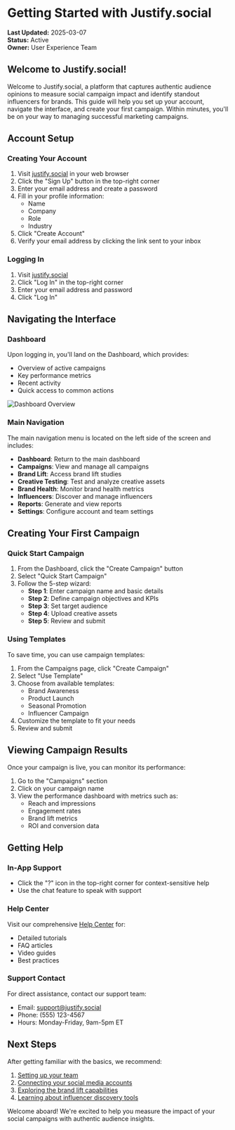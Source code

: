 # Getting Started with Justify.social

**Last Updated:** 2025-03-07  
**Status:** Active  
**Owner:** User Experience Team

## Welcome to Justify.social!

Welcome to Justify.social, a platform that captures authentic audience opinions to measure social campaign impact and identify standout influencers for brands. This guide will help you set up your account, navigate the interface, and create your first campaign. Within minutes, you'll be on your way to managing successful marketing campaigns.

## Account Setup

### Creating Your Account

1. Visit [justify.social](https://justify.social) in your web browser
2. Click the "Sign Up" button in the top-right corner
3. Enter your email address and create a password
4. Fill in your profile information:
   - Name
   - Company
   - Role
   - Industry
5. Click "Create Account"
6. Verify your email address by clicking the link sent to your inbox

### Logging In

1. Visit [justify.social](https://justify.social)
2. Click "Log In" in the top-right corner
3. Enter your email address and password
4. Click "Log In"

## Navigating the Interface

### Dashboard

Upon logging in, you'll land on the Dashboard, which provides:

- Overview of active campaigns
- Key performance metrics
- Recent activity
- Quick access to common actions

![Dashboard Overview](../../public/images/dashboard-screenshot.png)

### Main Navigation

The main navigation menu is located on the left side of the screen and includes:

- **Dashboard**: Return to the main dashboard
- **Campaigns**: View and manage all campaigns
- **Brand Lift**: Access brand lift studies
- **Creative Testing**: Test and analyze creative assets
- **Brand Health**: Monitor brand health metrics
- **Influencers**: Discover and manage influencers
- **Reports**: Generate and view reports
- **Settings**: Configure account and team settings

## Creating Your First Campaign

### Quick Start Campaign

1. From the Dashboard, click the "Create Campaign" button
2. Select "Quick Start Campaign" 
3. Follow the 5-step wizard:
   - **Step 1**: Enter campaign name and basic details
   - **Step 2**: Define campaign objectives and KPIs
   - **Step 3**: Set target audience
   - **Step 4**: Upload creative assets
   - **Step 5**: Review and submit

### Using Templates

To save time, you can use campaign templates:

1. From the Campaigns page, click "Create Campaign"
2. Select "Use Template"
3. Choose from available templates:
   - Brand Awareness
   - Product Launch
   - Seasonal Promotion
   - Influencer Campaign
4. Customize the template to fit your needs
5. Review and submit

## Viewing Campaign Results

Once your campaign is live, you can monitor its performance:

1. Go to the "Campaigns" section
2. Click on your campaign name
3. View the performance dashboard with metrics such as:
   - Reach and impressions
   - Engagement rates
   - Brand lift metrics
   - ROI and conversion data

## Getting Help

### In-App Support

- Click the "?" icon in the top-right corner for context-sensitive help
- Use the chat feature to speak with support

### Help Center

Visit our comprehensive [Help Center](https://help.justify.social) for:

- Detailed tutorials
- FAQ articles
- Video guides
- Best practices

### Support Contact

For direct assistance, contact our support team:

- Email: support@justify.social
- Phone: (555) 123-4567
- Hours: Monday-Friday, 9am-5pm ET

## Next Steps

After getting familiar with the basics, we recommend:

1. [Setting up your team](./team-setup.md)
2. [Connecting your social media accounts](./connecting-accounts.md)
3. [Exploring the brand lift capabilities](./brand-lift-studies.md)
4. [Learning about influencer discovery tools](./influencer-discovery.md)

Welcome aboard! We're excited to help you measure the impact of your social campaigns with authentic audience insights. 